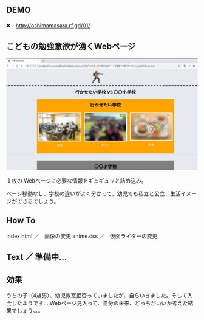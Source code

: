 ## DEMO

❌　http://oshimamasara.rf.gd/01/

## こどもの勉強意欲が湧くWebページ

<img src="/img/sample.jpg" style="max-width:100%;">

１枚の Webページに必要な情報をギュギュッと詰め込み。

ページ移動なし、学校の違いがよく分かって、幼児でも私立と公立、生活イメージができるでしょう。

## How To

index.html ／　画像の変更
anime.css ／　仮面ライダーの変更

## Text ／ 準備中...

## 効果

うちの子（4歳男）、幼児教室拒否っていましたが、自らいきました。そして入会したようです...
Webページ見入って、自分の未来、どっちがいいか考えた結果でしょう。。。
